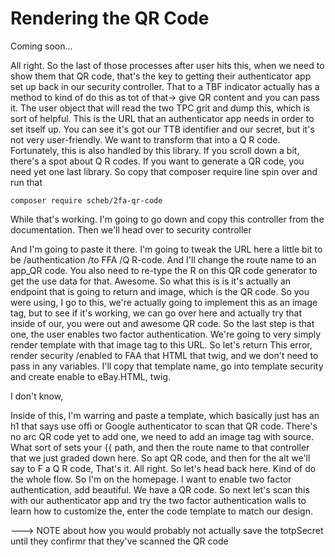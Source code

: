 # Rendering the QR Code

Coming soon...

All right. So the last
of those processes after user hits this, when we need to show them that QR code,
that's the key to getting their authenticator app set up back in our security
controller. That to a TBF indicator actually has a method to kind of do this as tot
of that-> give QR content and you can pass it. The user object that will read
the two TPC grit and dump this, which is sort of helpful. This is the URL that an
authenticator app needs in order to set itself up. You can see it's got our TTB
identifier and our secret, but it's not very user-friendly. We want to transform that
into a Q R code. Fortunately, this is also handled by this library. If you scroll
down a bit, there's a spot about Q R codes. If you want to generate a QR code, you
need yet one last library. So copy that composer require line spin over and run that

```terminal
composer require scheb/2fa-qr-code
```

While that's working. I'm going to go down and copy this controller from the
documentation. Then we'll head over to security controller

And I'm going to paste it there. I'm going to tweak the URL here a little bit to be
/authentication /to FFA /Q R-code. And I'll change the route name
to an app_QR code. You also need to re-type the R on this QR code
generator to get the use data for that. Awesome. So what this is is it's actually an
endpoint that is going to return and image, which is the QR code. So you were using,
I go to this, we're actually going to implement this as an image tag, but to see if
it's
working, we can go over here and actually try that inside of our, you were out and
awesome QR code. So the last step is that one, the user enables two factor
authentication. We're going to very simply render template with that image tag to
this URL. So let's return This error, render security /enabled to FAA that HTML
that twig, and we don't need to pass in any variables. I'll copy that template name,
go into template security and create enable to eBay.HTML, twig.

I don't know,

Inside of this, I'm warring and paste a template, which basically just has an h1
that says use offi or Google authenticator to scan that QR code. There's no arc QR
code yet to add one, we need to add an image tag with source. What sort of sets your
{{ path, and then the route name to that controller that we just graded down
here. So apt QR code, and then for the alt we'll say to F a Q R code, That's it. All
right. So let's head back here. Kind of do the whole flow. So I'm on the homepage. I
want to enable two factor authentication, add beautiful. We have a QR code. So next
let's scan this with our authenticator app and try the two factor authentication
walls to learn how to customize the, enter the code template to match our design.


---> NOTE about how you would probably not actually save the totpSecret until they
confirmr that they've scanned the QR code